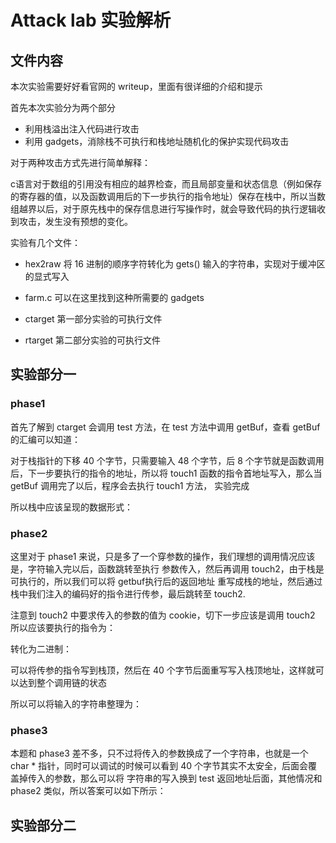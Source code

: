 # Attack lab 实验解析

## 文件内容

本次实验需要好好看官网的 writeup，里面有很详细的介绍和提示

首先本次实验分为两个部分

- 利用栈溢出注入代码进行攻击
- 利用 gadgets，消除栈不可执行和栈地址随机化的保护实现代码攻击

对于两种攻击方式先进行简单解释：

c语言对于数组的引用没有相应的越界检查，而且局部变量和状态信息（例如保存的寄存器的值，以及函数调用后的下一步执行的指令地址）保存在栈中，所以当数组越界以后，对于原先栈中的保存信息进行写操作时，就会导致代码的执行逻辑收到攻击，发生没有预想的变化。



实验有几个文件：

- hex2raw 将 16 进制的顺序字符转化为 gets() 输入的字符串，实现对于缓冲区的显式写入

- farm.c 可以在这里找到这种所需要的 gadgets
- ctarget 第一部分实验的可执行文件
- rtarget 第二部分实验的可执行文件

## 实验部分一

### phase1

首先了解到 ctarget 会调用 test 方法，在 test 方法中调用 getBuf，查看 getBuf 的汇编可以知道：

对于栈指针的下移 40 个字节，只需要输入 48 个字节，后 8 个字节就是函数调用后，下一步要执行的指令的地址，所以将 touch1 函数的指令首地址写入，那么当 getBuf 调用完了以后，程序会去执行 touch1 方法， 实验完成

所以栈中应该呈现的数据形式：



### phase2

这里对于 phase1 来说，只是多了一个穿参数的操作，我们理想的调用情况应该是，字符输入完以后，函数跳转至执行 参数传入，然后再调用 touch2，由于栈是可执行的，所以我们可以将 getbuf执行后的返回地址 重写成栈的地址，然后通过栈中我们注入的编码好的指令进行传参，最后跳转至 touch2.

注意到 touch2 中要求传入的参数的值为 cookie，切下一步应该是调用 touch2 所以应该要执行的指令为：



转化为二进制：



可以将传参的指令写到栈顶，然后在 40 个字节后面重写写入栈顶地址，这样就可以达到整个调用链的状态

所以可以将输入的字符串整理为：



### phase3

本题和 phase3 差不多，只不过将传入的参数换成了一个字符串，也就是一个 char * 指针，同时可以调试的时候可以看到 40 个字节其实不太安全，后面会覆盖掉传入的参数，那么可以将 字符串的写入换到 test 返回地址后面，其他情况和 phase2 类似，所以答案可以如下所示：





## 实验部分二


